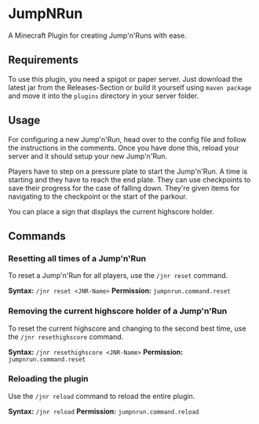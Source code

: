 # JumpNRun
A Minecraft Plugin for creating Jump'n'Runs with ease.

## Requirements
To use this plugin, you need a spigot or paper server.
Just download the latest jar from the Releases-Section or build it yourself using `maven package` and move it into the `plugins` directory in your server folder.

## Usage
For configuring a new Jump'n'Run, head over to the config file and follow the instructions in the comments.
Once you have done this, reload your server and it should setup your new Jump'n'Run.

Players have to step on a pressure plate to start the Jump'n'Run.
A time is starting and they have to reach the end plate.
They can use checkpoints to save their progress for the case of falling down.
They're given items for navigating to the checkpoint or the start of the parkour.

You can place a sign that displays the current highscore holder.

## Commands
### Resetting all times of a Jump'n'Run
To reset a Jump'n'Run for all players, use the `/jnr reset` command.

**Syntax:** `/jnr reset <JNR-Name>`
**Permission:** `jumpnrun.command.reset`

### Removing the current highscore holder of a Jump'n'Run
To reset the current highscore and changing to the second best time, use the `/jnr resethighscore` command.

**Syntax:** `/jnr resethighscore <JNR-Name>`
**Permission:** `jumpnrun.command.reset`

### Reloading the plugin
Use the `/jnr reload` command to reload the entire plugin.

**Syntax:** `/jnr reload`
**Permission:** `jumpnrun.command.reload`